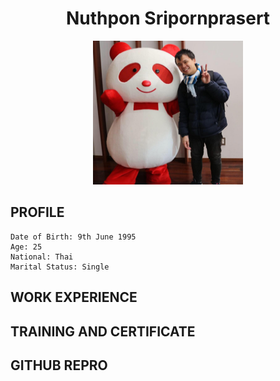 
<h1 align="center">Nuthpon Sripornprasert</h1>
<p align="center">
<img src="/picture/29314707_1726010667442216_1047016552009145206_n.jpg" alt="drawing" width="240" height="230"/>
</p>

## PROFILE
    Date of Birth: 9th June 1995
    Age: 25
    National: Thai
    Marital Status: Single

<h2>WORK EXPERIENCE</h2>

<h2>TRAINING AND CERTIFICATE</h2>

<h2>GITHUB REPRO</h2>